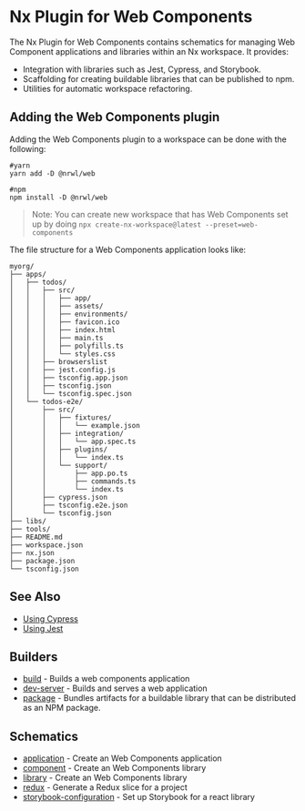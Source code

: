 # Nx Plugin for Web Components

The Nx Plugin for Web Components contains schematics for managing Web Component applications and libraries within an Nx workspace. It provides:

- Integration with libraries such as Jest, Cypress, and Storybook.
- Scaffolding for creating buildable libraries that can be published to npm.
- Utilities for automatic workspace refactoring.

## Adding the Web Components plugin

Adding the Web Components plugin to a workspace can be done with the following:

```shell script
#yarn
yarn add -D @nrwl/web
```

```shell script
#npm
npm install -D @nrwl/web
```

> Note: You can create new workspace that has Web Components set up by doing `npx create-nx-workspace@latest --preset=web-components`

The file structure for a Web Components application looks like:

```treeview
myorg/
├── apps/
│   ├── todos/
│   │   ├── src/
│   │   │   ├── app/
│   │   │   ├── assets/
│   │   │   ├── environments/
│   │   │   ├── favicon.ico
│   │   │   ├── index.html
│   │   │   ├── main.ts
│   │   │   ├── polyfills.ts
│   │   │   └── styles.css
│   │   ├── browserslist
│   │   ├── jest.config.js
│   │   ├── tsconfig.app.json
│   │   ├── tsconfig.json
│   │   └── tsconfig.spec.json
│   └── todos-e2e/
│       ├── src/
│       │   ├── fixtures/
│       │   │   └── example.json
│       │   ├── integration/
│       │   │   └── app.spec.ts
│       │   ├── plugins/
│       │   │   └── index.ts
│       │   └── support/
│       │       ├── app.po.ts
│       │       ├── commands.ts
│       │       └── index.ts
│       ├── cypress.json
│       ├── tsconfig.e2e.json
│       └── tsconfig.json
├── libs/
├── tools/
├── README.md
├── workspace.json
├── nx.json
├── package.json
└── tsconfig.json
```

## See Also

- [Using Cypress](/react/plugins_cypress/overview)
- [Using Jest](/react/plugins_jest/overview)

## Builders

- [build](/web/api/web/builders/build) - Builds a web components application
- [dev-server](/web/api/web/builders/package) - Builds and serves a web application
- [package](/web/api/web/builders/package) - Bundles artifacts for a buildable library that can be distributed as an NPM package.

## Schematics

- [application](/react/api/react/schematics/application) - Create an Web Components application
- [component](/react/api/react/schematics/component) - Create an Web Components library
- [library](/react/api/react/schematics/library) - Create an Web Components library
- [redux](/react/api/react/schematics/redux) - Generate a Redux slice for a project
- [storybook-configuration](/react/api/react/schematics/storybook-configuration) - Set up Storybook for a react library
